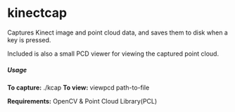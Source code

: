 kinectcap
=========

Captures Kinect image and point cloud data, and saves them to disk when a key is pressed.

Included is also a small PCD viewer for viewing the captured point cloud.


##### Usage

**To capture:** ./kcap
**To view:** viewpcd path-to-file


**Requirements:** OpenCV & Point Cloud Library(PCL)
